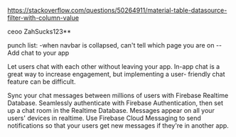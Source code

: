 
  
https://stackoverflow.com/questions/50264911/material-table-datasource-filter-with-column-value



ceoo
ZahSucks123**


punch list:
-when navbar is collapsed, can't tell which page you are on
--Add chat to your app
 
Let users chat with each other without leaving your app.
In-app chat is a great way to increase engagement, but implementing a user- friendly chat feature can be difficult.

Sync your chat messages between millions of users with Firebase Realtime Database.
Seamlessly authenticate with Firebase Authentication, then set up a chat room in the Realtime Database. Messages appear on all your users' devices in realtime. Use Firebase Cloud Messaging to send notifications so that your users get new messages if they're in another app.

